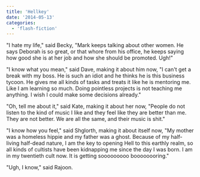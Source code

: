 ```yaml
---
title: 'Hellkey'
date: '2014-05-13'
categories:
  - 'flash-fiction'
---
```


"I hate my life," said Becky, "Mark keeps talking about other women. He says
Deborah is so great, or that whore from his office, he keeps saying how good she
is at her job and how she should be promoted. Ugh!"

"I know what you mean," said Dave, making it about him now, "I can't get a break
with my boss. He is such an idiot and he thinks he is this business tycoon. He
gives me all kinds of tasks and treats it like he is mentoring me. Like I am
learning so much. Doing pointless projects is not teaching me anything. I wish I
could make some decisions already."

"Oh, tell me about it," said Kate, making it about her now, "People do not
listen to the kind of music I like and they feel like they are better than me.
They are not better. We are all the same, and their music is shit."

"I know how you feel," said Shglorth, making it about itself now, "My mother was
a homeless hippie and my father was a ghost. Because of my half-living half-dead
nature, I am the key to opening Hell to this earthly realm, so all kinds of
cultists have been kidnapping me since the day I was born. I am in my twentieth
cult now. It is getting sooooooooo boooooooring."

"Ugh, I know," said Rajoon.
